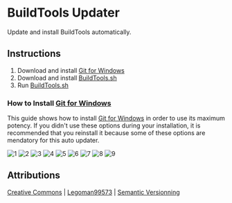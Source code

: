 # BuildTools Updater
Update and install BuildTools automatically.

## Instructions
1. Download and install [Git for Windows](https://git-for-windows.github.io/)
2. Download and install [BuildTools.sh](https://github.com/NatoBoram/Buildtools-Updater/raw/0.10.4-Beta/BuildTools.sh)
3. Run [BuildTools.sh](https://github.com/NatoBoram/Buildtools-Updater/raw/0.10.4-Beta/BuildTools.sh)

### How to Install [Git for Windows](https://git-for-windows.github.io/)
This guide shows how to install [Git for Windows](https://git-for-windows.github.io/) in order to use its maximum potency. If you didn't use these options during your installation, it is recommended that you reinstall it because some of these options are mendatory for this auto updater.

![1](https://raw.githubusercontent.com/NatoBoram/Buildtools-Updater/0.10.4-Beta/HowTo/Git/1.PNG)
![2](https://raw.githubusercontent.com/NatoBoram/Buildtools-Updater/0.10.4-Beta/HowTo/Git/2.PNG)
![3](https://raw.githubusercontent.com/NatoBoram/Buildtools-Updater/0.10.4-Beta/HowTo/Git/3.PNG)
![4](https://raw.githubusercontent.com/NatoBoram/Buildtools-Updater/0.10.4-Beta/HowTo/Git/4.PNG)
![5](https://raw.githubusercontent.com/NatoBoram/Buildtools-Updater/0.10.4-Beta/HowTo/Git/5.PNG)
![6](https://raw.githubusercontent.com/NatoBoram/Buildtools-Updater/0.10.4-Beta/HowTo/Git/6.PNG)
![7](https://raw.githubusercontent.com/NatoBoram/Buildtools-Updater/0.10.4-Beta/HowTo/Git/7.PNG)
![8](https://raw.githubusercontent.com/NatoBoram/Buildtools-Updater/0.10.4-Beta/HowTo/Git/8.PNG)
![9](https://raw.githubusercontent.com/NatoBoram/Buildtools-Updater/0.10.4-Beta/HowTo/Git/9.PNG)

## Attributions
[Creative Commons](https://creativecommons.org/publicdomain/zero/1.0/) | [Legoman99573](https://github.com/Legoman99573) | [Semantic Versionning](http://semver.org/)
